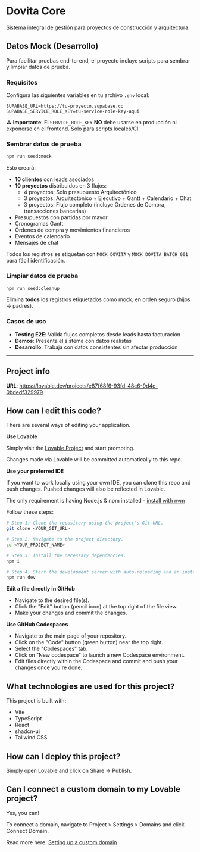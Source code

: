 # Dovita Core

Sistema integral de gestión para proyectos de construcción y arquitectura.

## Datos Mock (Desarrollo)

Para facilitar pruebas end-to-end, el proyecto incluye scripts para sembrar y limpiar datos de prueba.

### Requisitos

Configura las siguientes variables en tu archivo `.env` local:

```env
SUPABASE_URL=https://tu-proyecto.supabase.co
SUPABASE_SERVICE_ROLE_KEY=tu-service-role-key-aqui
```

⚠️ **Importante**: El `SERVICE_ROLE_KEY` **NO** debe usarse en producción ni exponerse en el frontend. Solo para scripts locales/CI.

### Sembrar datos de prueba

```bash
npm run seed:mock
```

Esto creará:
- **10 clientes** con leads asociados
- **10 proyectos** distribuidos en 3 flujos:
  - 4 proyectos: Solo presupuesto Arquitectónico
  - 3 proyectos: Arquitectónico + Ejecutivo + Gantt + Calendario + Chat
  - 3 proyectos: Flujo completo (incluye Órdenes de Compra, transacciones bancarias)
- Presupuestos con partidas por mayor
- Cronogramas Gantt
- Órdenes de compra y movimientos financieros
- Eventos de calendario
- Mensajes de chat

Todos los registros se etiquetan con `MOCK_DOVITA` y `MOCK_DOVITA_BATCH_001` para fácil identificación.

### Limpiar datos de prueba

```bash
npm run seed:cleanup
```

Elimina **todos** los registros etiquetados como mock, en orden seguro (hijos → padres).

### Casos de uso

- **Testing E2E**: Valida flujos completos desde leads hasta facturación
- **Demos**: Presenta el sistema con datos realistas
- **Desarrollo**: Trabaja con datos consistentes sin afectar producción

---

## Project info

**URL**: https://lovable.dev/projects/e87f68f6-93fd-48c6-9d4c-0bdedf329979

## How can I edit this code?

There are several ways of editing your application.

**Use Lovable**

Simply visit the [Lovable Project](https://lovable.dev/projects/e87f68f6-93fd-48c6-9d4c-0bdedf329979) and start prompting.

Changes made via Lovable will be committed automatically to this repo.

**Use your preferred IDE**

If you want to work locally using your own IDE, you can clone this repo and push changes. Pushed changes will also be reflected in Lovable.

The only requirement is having Node.js & npm installed - [install with nvm](https://github.com/nvm-sh/nvm#installing-and-updating)

Follow these steps:

```sh
# Step 1: Clone the repository using the project's Git URL.
git clone <YOUR_GIT_URL>

# Step 2: Navigate to the project directory.
cd <YOUR_PROJECT_NAME>

# Step 3: Install the necessary dependencies.
npm i

# Step 4: Start the development server with auto-reloading and an instant preview.
npm run dev
```

**Edit a file directly in GitHub**

- Navigate to the desired file(s).
- Click the "Edit" button (pencil icon) at the top right of the file view.
- Make your changes and commit the changes.

**Use GitHub Codespaces**

- Navigate to the main page of your repository.
- Click on the "Code" button (green button) near the top right.
- Select the "Codespaces" tab.
- Click on "New codespace" to launch a new Codespace environment.
- Edit files directly within the Codespace and commit and push your changes once you're done.

## What technologies are used for this project?

This project is built with:

- Vite
- TypeScript
- React
- shadcn-ui
- Tailwind CSS

## How can I deploy this project?

Simply open [Lovable](https://lovable.dev/projects/e87f68f6-93fd-48c6-9d4c-0bdedf329979) and click on Share -> Publish.

## Can I connect a custom domain to my Lovable project?

Yes, you can!

To connect a domain, navigate to Project > Settings > Domains and click Connect Domain.

Read more here: [Setting up a custom domain](https://docs.lovable.dev/features/custom-domain#custom-domain)
